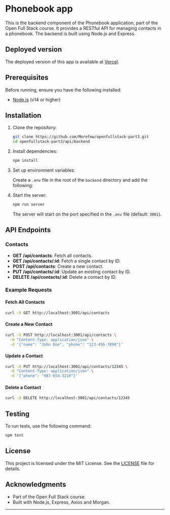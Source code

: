 # Phonebook app

This is the backend component of the Phonebook application, part of the Open
Full Stack course. It provides a RESTful API for managing contacts in a phonebook. The backend is built using Node.js and Express.

## Deployed version

The deployed version of this app is available at [Vercel](https://openfullstack-deploy-test-gwahk1vfx-morefews-projects.vercel.app/).

## Prerequisites

Before running, ensure you have the following installed:

- [Node.js](https://nodejs.org/) (v14 or higher)

## Installation

1. Clone the repository:

   ```bash
   git clone https://github.com/Morefew/openfullstack-part3.git
   cd openfullstack-part3/api/backend
   ```

2. Install dependencies:

   ```bash
   npm install
   ```

3. Set up environment variables:

   Create a `.env` file in the root of the `backend` directory and add the following:


4. Start the server:

   ```bash
   npm run server
   ```

   The server will start on the port specified in the `.env` file (default: `3001`).

## API Endpoints

### Contacts

- **GET /api/contacts**: Fetch all contacts.
- **GET /api/contacts/:id**: Fetch a single contact by ID.
- **POST /api/contacts**: Create a new contact.
- **PUT /api/contacts/:id**: Update an existing contact by ID.
- **DELETE /api/contacts/:id**: Delete a contact by ID.

### Example Requests

#### Fetch All Contacts

```bash
curl -X GET http://localhost:3001/api/contacts
```

#### Create a New Contact

```bash
curl -X POST http://localhost:3001/api/contacts \
  -H "Content-Type: application/json" \
  -d '{"name": "John Doe", "phone": "123-456-7890"}'
```

#### Update a Contact

```bash
curl -X PUT http://localhost:3001/api/contacts/12345 \
  -H "Content-Type: application/json" \
  -d '{"phone": "987-654-3210"}'
```

#### Delete a Contact

```bash
curl -X DELETE http://localhost:3001/api/contacts/12345
```

## Testing

To run tests, use the following command:

```bash
npm test
```

## License

This project is licensed under the MIT License. See the [LICENSE](LICENSE) file for details.

## Acknowledgments

- Part of the Open Full Stack course.
- Built with Node.js, Express, Axios and Morgan.

---